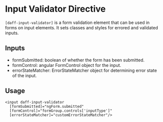# Input Validator Directive

`[daff-input-validator]`  is a form validation element that can be used in forms on input elements. It sets classes and styles for errored and validated inputs.

## Inputs
- formSubmitted: boolean of whether the form has been submitted.
- formControl: angular FormControl object for the input.
- errorStateMatcher: ErrorStateMatcher object for determining error state of the input.

## Usage
```
<input daff-input-validator 
  [formSubmitted]="ngForm.submitted"
  [formControl]="formGroup.controls['inputType']"
  [errorStateMatcher]="customErrorStateMatcher"/>
```
